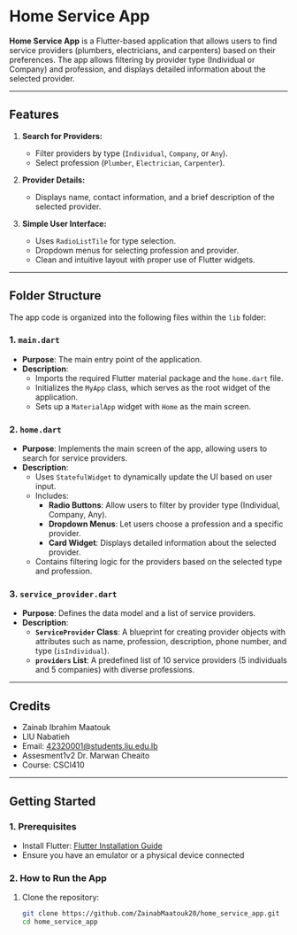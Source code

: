 # Home Service App

**Home Service App** is a Flutter-based application that allows users to find service providers (plumbers, electricians, and carpenters) based on their preferences. The app allows filtering by provider type (Individual or Company) and profession, and displays detailed information about the selected provider.

---

## Features
1. **Search for Providers:**
   - Filter providers by type (`Individual`, `Company`, or `Any`).
   - Select profession (`Plumber`, `Electrician`, `Carpenter`).

2. **Provider Details:**
   - Displays name, contact information, and a brief description of the selected provider.

3. **Simple User Interface:**
   - Uses `RadioListTile` for type selection.
   - Dropdown menus for selecting profession and provider.
   - Clean and intuitive layout with proper use of Flutter widgets.

---

## Folder Structure
The app code is organized into the following files within the `lib` folder:

### 1. **`main.dart`**
- **Purpose**: The main entry point of the application.
- **Description**:
  - Imports the required Flutter material package and the `home.dart` file.
  - Initializes the `MyApp` class, which serves as the root widget of the application.
  - Sets up a `MaterialApp` widget with `Home` as the main screen.

### 2. **`home.dart`**
- **Purpose**: Implements the main screen of the app, allowing users to search for service providers.
- **Description**:
  - Uses `StatefulWidget` to dynamically update the UI based on user input.
  - Includes:
    - **Radio Buttons**: Allow users to filter by provider type (Individual, Company, Any).
    - **Dropdown Menus**: Let users choose a profession and a specific provider.
    - **Card Widget**: Displays detailed information about the selected provider.
  - Contains filtering logic for the providers based on the selected type and profession.

### 3. **`service_provider.dart`**
- **Purpose**: Defines the data model and a list of service providers.
- **Description**:
  - **`ServiceProvider` Class**: A blueprint for creating provider objects with attributes such as name, profession, description, phone number, and type (`isIndividual`).
  - **`providers` List**: A predefined list of 10 service providers (5 individuals and 5 companies) with diverse professions.

---

## **Credits**
- Zainab Ibrahim Maatouk
- LIU Nabatieh
- Email: 42320001@students.liu.edu.lb
- Assesment1v2 Dr. Marwan Cheaito
- Course: CSCI410

---

## **Getting Started**
### **1. Prerequisites**
- Install Flutter: [Flutter Installation Guide](https://flutter.dev/docs/get-started/install)
- Ensure you have an emulator or a physical device connected
### **2. How to Run the App**
1. Clone the repository:
   ```bash
   git clone https://github.com/ZainabMaatouk20/home_service_app.git
   cd home_service_app

